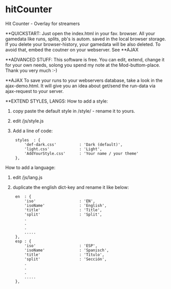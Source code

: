 # hitCounter
Hit Counter - Overlay for streamers

**QUICKSTART:
Just open the index.html in your fav. browser.
All your gamedata like runs, splits, pb's is autom. saved in the local browser storage.
If you delete your browser-history, your gamedata will be also deleted. 
To avoid that, embed the coutner on your webserver. See **AJAX

**ADVANCED STUFF:
This software is free. You can edit, extend, change it for your own needs, 
solong you spend my note at the Mod-buttom-place. 
Thank you very much :-)

**AJAX
To save your runs to your webservers database, take a look in the ajax-demo.html. 
It will give you an idea about get/send the run-data via ajax-request to your server.

**EXTEND STYLES, LANGS:
How to add a style:
1. copy paste the default style in /style/ - rename it to yours.
2. edit /js/style.js
3. Add a line of code:

		styles	: {
			'def-dark.css'			: 'Dark (default)',
			'light.css'				: 'Light',
			'AddYourStyle.css'		: 'Your name / your theme'
		},

How to add a language:
1. edit /js/lang.js
2. duplicate the english dict-key and rename it like below:

		en	: {
			'iso'					: 'EN',
			'isoName'				: 'English',
			'title'					: 'Title',
			'split'					: 'Split',
			.
			.
			.
			.....
		},
		esp	: {
			'iso'					: 'ESP',
			'isoName'				: 'Spanisch',
			'title'					: 'Título',
			'split'					: 'Sección',
			.
			.
			.
			.....
		},
